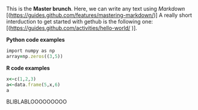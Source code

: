 This is the **Master brunch**. Here, we can write any text using *Markdown* [(https://guides.github.com/features/mastering-markdown/)] A really short interduction to get started with gethub is the following one: [(https://guides.github.com/activities/hello-world/
)]. 




**Python code examples** 
```ruby
import numpy as np
array=np.zeros((3,5))
```


**R code examples**
```ruby
x<-c(1,2,3)
a<-data.frame(5,x,6)
a
```


BLIBLABLOOOOOOOOO


